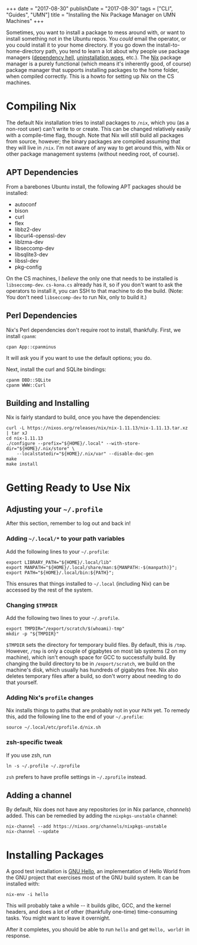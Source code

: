 +++
date = "2017-08-30"
publishDate = "2017-08-30"
tags = ["CLI", "Guides", "UMN"]
title = "Installing the Nix Package Manager on UMN Machines"
+++

Sometimes, you want to install a package to mess around with, or want to install something not in the Ubuntu repos.
You *could* email the operator, or you could install it to your home directory.
If you go down the install-to-home-directory path, you tend to learn a lot about why people use package managers ([dependency hell](https://en.wikipedia.org/wiki/Dependency_hell), [uninstallation woes](https://stackoverflow.com/questions/1439950/#answer-1439989), etc.).
The [Nix](https://nixos.org/nix/) package manager is a purely functional (which means it's inherently good, of course) package manager that supports installing packages to the home folder, when compiled correctly.
This is a howto for setting up Nix on the CS machines.

# Compiling Nix

The default Nix installation tries to install packages to `/nix`, which you (as a non-root user) can't write to or create.
This can be changed relatively easily with a compile-time flag, though.
Note that Nix will still build all packages from source, however; the binary packages are compiled assuming that they will live in `/nix`.
I'm not aware of any way to get around this, with Nix or other package management systems (without needing root, of course).

## APT Dependencies

From a barebones Ubuntu install, the following APT packages should be installed:

 - autoconf
 - bison
 - curl
 - flex
 - libbz2-dev
 - libcurl4-openssl-dev
 - liblzma-dev
 - libseccomp-dev
 - libsqlite3-dev
 - libssl-dev
 - pkg-config

On the CS machines, I *believe* the only one that needs to be installed is `libseccomp-dev`.
`cs-kona.cs` already has it, so if you don't want to ask the operators to install it, you can SSH to that machine to do the build.
(Note: You don't need `libseccomp-dev` to run Nix, only to build it.)

## Perl Dependencies

Nix's Perl dependencies don't require root to install, thankfully.
First, we install `cpanm`:

```shell
cpan App::cpanminus
```

It will ask you if you want to use the default options; you do.

Next, install the curl and SQLite bindings:

```shell
cpanm DBD::SQLite
cpanm WWW::Curl
```

## Building and Installing

Nix is fairly standard to build, once you have the dependencies:

```shell
curl -L https://nixos.org/releases/nix/nix-1.11.13/nix-1.11.13.tar.xz | tar xJ
cd nix-1.11.13
./configure --prefix="${HOME}/.local" --with-store-dir="${HOME}/.nix/store" \
	--localstatedir="${HOME}/.nix/var" --disable-doc-gen
make
make install
```

# Getting Ready to Use Nix

## Adjusting your `~/.profile`

After this section, remember to log out and back in!

### Adding `~/.local/*` to your path variables

Add the following lines to your `~/.profile`:

```shell
export LIBRARY_PATH="${HOME}/.local/lib"
export MANPATH="${HOME}/.local/share/man:${MANPATH:-$(manpath)}";
export PATH="${HOME}/.local/bin:${PATH}";
```

This ensures that things installed to `~/.local` (including Nix) can be accessed by the rest of the system.

### Changing `$TMPDIR`

Add the following two lines to your `~/.profile`.

```shell
export TMPDIR="/export/scratch/$(whoami)-tmp"
mkdir -p "${TMPDIR}"
```

`$TMPDIR` sets the directory for temporary build files.
By default, this is `/tmp`.
However, `/tmp` is only a couple of gigabytes on most lab systems (2 on my machine), which isn't enough space for GCC to successfully build.
By changing the build directory to be in `/export/scratch`, we build on the machine's disk, which usually has hundreds of gigabytes free.
Nix also deletes temporary files after a build, so don't worry about needing to do that yourself.

### Adding Nix's `profile` changes

Nix installs things to paths that are probably not in your `PATH` yet.
To remedy this, add the following line to the end of your `~/.profile`:

```shell
source ~/.local/etc/profile.d/nix.sh
```

### zsh-specific tweak

If you use zsh, run

```shell
ln -s ~/.profile ~/.zprofile
```

`zsh` prefers to have profile settings in `~/.zprofile` instead.

## Adding a channel

By default, Nix does not have any repositories (or in Nix parlance, *channels*) added.
This can be remedied by adding the `nixpkgs-unstable` channel:

```shell
nix-channel --add https://nixos.org/channels/nixpkgs-unstable
nix-channel --update
```

# Installing Packages

A good test installation is [GNU Hello](https://www.gnu.org/software/hello/), an implementation of Hello World from the GNU project that exercises most of the GNU build system.
It can be installed with:

```shell
nix-env -i hello
```

This will probably take a while -- it builds glibc, GCC, and the kernel headers, and does a lot of other (thankfully one-time) time-consuming tasks.
You might want to leave it overnight.

After it completes, you should be able to run `hello` and get `Hello, world!` in response.
